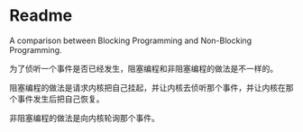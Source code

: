 # Readme
A comparison between Blocking Programming and Non-Blocking Programming.

为了侦听一个事件是否已经发生，阻塞编程和非阻塞编程的做法是不一样的。

阻塞编程的做法是请求内核把自己挂起，并让内核去侦听那个事件，并让内核在那个事件发生后把自己恢复。

非阻塞编程的做法是向内核轮询那个事件。
